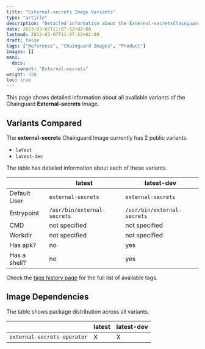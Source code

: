 ```yaml
---
title: "External-secrets Image Variants"
type: "article"
description: "Detailed information about the External-secretsChainguard Image variants"
date: 2023-03-07T11:07:52+02:00
lastmod: 2023-03-07T11:07:52+02:00
draft: false
tags: ["Reference", "Chainguard Images", "Product"]
images: []
menu:
  docs:
    parent: "External-secrets"
weight: 550
toc: true
---
```


This page shows detailed information about all available variants of the Chainguard **External-secrets** Image.

## Variants Compared
The **external-secrets** Chainguard Image currently has 2 public variants: 

- `latest`
- `latest-dev`

The table has detailed information about each of these variants.

|              | latest                      | latest-dev                  |
|--------------|-----------------------------|-----------------------------|
| Default User | `external-secrets`          | `external-secrets`          |
| Entrypoint   | `/usr/bin/external-secrets` | `/usr/bin/external-secrets` |
| CMD          | not specified               | not specified               |
| Workdir      | not specified               | not specified               |
| Has apk?     | no                          | yes                         |
| Has a shell? | no                          | yes                         |

Check the [tags history page](/chainguard/chainguard-images/reference/external-secrets/tags_history/) for the full list of available tags.
## Image Dependencies
The table shows package distribution across all variants.

|                             | latest | latest-dev |
|-----------------------------|--------|------------|
| `external-secrets-operator` | X      | X          |
